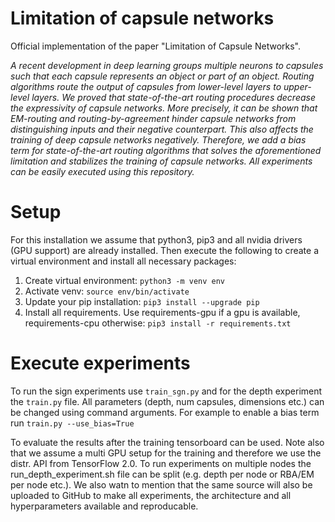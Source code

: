# Limitation of capsule networks
Official implementation of the paper "Limitation of Capsule Networks".

*A recent development in deep learning groups multiple neurons to capsules such that each capsule represents an object or part of an object. Routing algorithms route the output of capsules from lower-level layers to upper-level layers. We proved that state-of-the-art routing procedures decrease the expressivity of capsule networks. More precisely, it can be shown that EM-routing and routing-by-agreement hinder capsule networks from distinguishing inputs and their negative counterpart. This also affects the training of deep capsule networks negatively. Therefore, we add a bias term for state-of-the-art routing algorithms that solves the aforementioned limitation and stabilizes the training of capsule networks. All experiments can be easily executed using this repository.*


# Setup
For this installation we assume that python3, pip3 and all nvidia drivers
(GPU support) are already installed. Then execute the following
to create a virtual environment and install all necessary packages:

1. Create virtual environment: ```python3 -m venv env```
2. Activate venv: ```source env/bin/activate```
3. Update your pip installation: ```pip3 install --upgrade pip```
4. Install all requirements. Use requirements-gpu if a gpu is available, requirements-cpu otherwise: ```pip3 install -r requirements.txt```


# Execute experiments
To run the sign experiments use ```train_sgn.py``` and for the depth 
experiment the ```train.py``` file. All parameters (depth, num capsules, 
dimensions etc.) can be changed using command arguments. For example to 
enable a bias term run ```train.py --use_bias=True```

To evaluate the results after the training tensorboard can be used.
Note also that we assume a multi GPU setup for the training and therefore we use the 
distr. API from TensorFlow 2.0. To run experiments on multiple nodes the run_depth_experiment.sh
file can be split (e.g. depth per node or RBA/EM per node etc.). 
We also watn to mention that the same source will also be uploaded 
to GitHub to make all experiments, the architecture and all hyperparameters available and
reproducable.